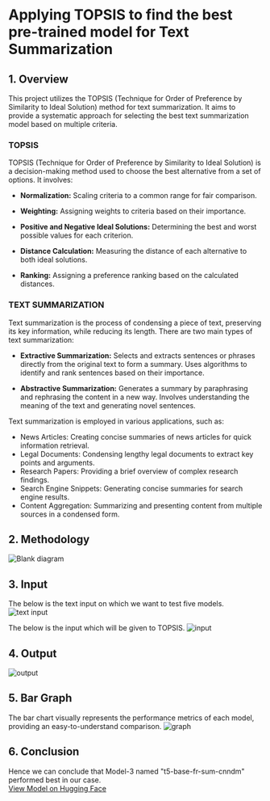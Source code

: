 # Applying TOPSIS to find the  best pre-trained model for Text Summarization

## 1. Overview
This project utilizes the TOPSIS (Technique for Order of Preference by Similarity to Ideal Solution) method for text summarization. It aims to provide a systematic approach for selecting the best text summarization model based on multiple criteria.

### **TOPSIS**




TOPSIS (Technique for Order of Preference by Similarity to Ideal Solution) is a decision-making method used to choose the best alternative from a set of options. It involves:

- **Normalization:** Scaling criteria to a common range for fair comparison.


- **Weighting:** Assigning weights to criteria based on their importance.


- **Positive and Negative Ideal Solutions:** Determining the best and worst possible values for each criterion.


- **Distance Calculation:** Measuring the distance of each alternative to both ideal solutions.


- **Ranking:** Assigning a preference ranking based on the calculated distances.

### **TEXT SUMMARIZATION**


Text summarization is the process of condensing a piece of text, preserving its key information, while reducing its length. There are two main types of text summarization:

- **Extractive Summarization:** Selects and extracts sentences or phrases directly from the original text to form a summary.
Uses algorithms to identify and rank sentences based on their importance.


- **Abstractive Summarization:** Generates a summary by paraphrasing and rephrasing the content in a new way.
Involves understanding the meaning of the text and generating novel sentences.


Text summarization is employed in various applications, such as:

- News Articles: Creating concise summaries of news articles for quick information retrieval.
- Legal Documents: Condensing lengthy legal documents to extract key points and arguments.
- Research Papers: Providing a brief overview of complex research findings.
- Search Engine Snippets: Generating concise summaries for search engine results.
- Content Aggregation: Summarizing and presenting content from multiple sources in a condensed form.


## **2. Methodology**
![Blank diagram](https://github.com/MannatPruthi/TOPSIS-on-Text-Summarization/assets/91721574/cccbd565-c618-403e-b32e-4caace1477b6)


## **3. Input**
The below is the text input on which we want to test five models.
![text input](https://github.com/MannatPruthi/TOPSIS-on-Text-Summarization/assets/91721574/c2c6a8d1-479c-4f4e-8da5-2b9f00ce0b64)



The below is the input which will be given to TOPSIS.
![input](https://github.com/MannatPruthi/TOPSIS-on-Text-Summarization/assets/91721574/e355e8d4-6de7-4227-b129-eabaf8bbadab)


## **4. Output**
![output](https://github.com/MannatPruthi/TOPSIS-on-Text-Summarization/assets/91721574/10a026d4-4103-4640-8d3a-5e1a4f76d01b)

## **5. Bar Graph**
The bar chart visually represents the performance metrics of each model, providing an easy-to-understand comparison.
![graph](https://github.com/MannatPruthi/TOPSIS-on-Text-Summarization/assets/91721574/a31f1329-3939-49c3-a571-65f1dd8fe07b)


## **6. Conclusion**
Hence we can conclude that Model-3 named "t5-base-fr-sum-cnndm" performed best in our case.
<br>
<a href="https://huggingface.co/plguillou/t5-base-fr-sum-cnndm">View Model on Hugging Face</a>
